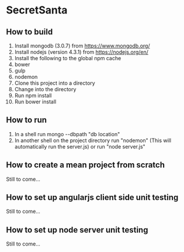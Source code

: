 # SecretSanta

## How to build
1. Install mongodb (3.0.7) from https://www.mongodb.org/
1. Install nodejs (version 4.3.1) from https://nodejs.org/en/
1. Install the following to the global npm cache
  1. bower
  1. gulp
  1. nodemon
1. Clone this project into a directory
1. Change into the directory
1. Run npm install
1. Run bower install

## How to run
1. In a shell run mongo --dbpath "db location"
1. In another shell on the project directory run "nodemon" (This will automatically run the server.js) or run "node server.js"

## How to create a mean project from scratch
Still to come...

## How to set up angularjs client side unit testing
Still to come...

## How to set up node server unit testing
Still to come...
